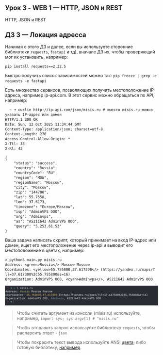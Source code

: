 ## Урок 3 - WEB 1 — HTTP, JSON и REST
HTTP, JSON и REST

## ДЗ 3 — Локация адресса
Начиная с этого ДЗ и далее, если вы используете сторонние библиотеки `requests`, `fastapi` и тд), вначале ДЗ их, чтобы проверяющий мог их установить, например:
```shell
pip install requests==2.32.5 
```
Быстро получить список зависимостей можно так: `pip freeze | grep -e requests -e fastapi`

Есть множество сервисов, позволяющих получить местоположение IP-адреса, например ip-api.com. В этот сервис можно обращаться по API, например:
```shell
  ~ ➜ curlie http://ip-api.com/json/misis.ru # вместо misis.ru можно указать IP-адрес или домен
HTTP/1.1 200 OK
Date: Sun, 12 Oct 2025 11:34:44 GMT
Content-Type: application/json; charset=utf-8
Content-Length: 270
Access-Control-Allow-Origin: *
X-Ttl: 38
X-Rl: 43

{
    "status": "success",
    "country": "Russia",
    "countryCode": "RU",
    "region": "MOW",
    "regionName": "Moscow",
    "city": "Moscow",
    "zip": "144700",
    "lat": 55.7558,
    "lon": 37.6173,
    "timezone": "Europe/Moscow",
    "isp": "AdminVPS OOO",
    "org": "Adminvps",
    "as": "AS211642 AdminVPS OOO",
    "query": "5.253.61.53"
}
```
Ваша задача написать скрипт, который принимает на вход IP-адрес или домен, ищет его местоположение через ip-api и выводит его местоположение в цветах, например:
```shell
> python3 main.py misis.ru
Address: <green>Russia</> Moscow Moscow
Coordinates: <yellow>55.755800,37.617300</> (https://yandex.ru/maps/?ll=37.617300%2C55.755800&z=16)
Organization: AdminVPS OOO, <cyan>Adminvps</>, AS211642 AdminVPS OOO
```
![alt text](image.png)

> Чтобы считать аргумент из консоли (misis.ru) используйте, например, `import sys; sys.argv[1] # "misis.ru"`

> Чтобы отправить запрос используйте библиотеку `requests`, чтобы распарсить ответ - `json` 

> Чтобы покрасить текст вывода используйте ANSI [цвета](https://gist.github.com/rene-d/9e584a7dd2935d0f461904b9f2950007), либо готовую библотеку, [например](https://pypi.org/project/ansi/).

